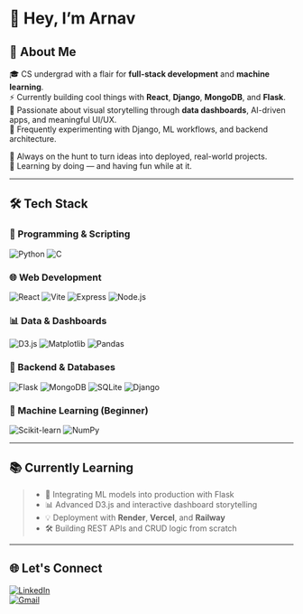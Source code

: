 # 👋 Hey, I’m Arnav



## 🧠 About Me

🎓 CS undergrad with a flair for **full-stack development** and **machine learning**.  
⚡ Currently building cool things with **React**, **Django**, **MongoDB**, and **Flask**.  
🎯 Passionate about visual storytelling through **data dashboards**, AI-driven apps, and meaningful UI/UX.  
🧪 Frequently experimenting with Django, ML workflows, and backend architecture.

🚀 Always on the hunt to turn ideas into deployed, real-world projects.  
🧩 Learning by doing — and having fun while at it.

---

## 🛠️ Tech Stack

### 🧠 Programming & Scripting  
![Python](https://img.shields.io/badge/Python-3776AB?style=for-the-badge&logo=python&logoColor=white)
![C](https://img.shields.io/badge/C-00599C?style=for-the-badge&logo=c&logoColor=white)

### 🌐 Web Development  
![React](https://img.shields.io/badge/React-20232A?style=for-the-badge&logo=react&logoColor=61DAFB)
![Vite](https://img.shields.io/badge/Vite-646CFF?style=for-the-badge&logo=vite&logoColor=FFD62E)
![Express](https://img.shields.io/badge/Express.js-000000?style=for-the-badge&logo=express&logoColor=white)
![Node.js](https://img.shields.io/badge/Node.js-3C873A?style=for-the-badge&logo=node.js&logoColor=white)


### 📊 Data & Dashboards  
![D3.js](https://img.shields.io/badge/D3.js-F9A03C?style=for-the-badge&logo=d3.js&logoColor=white)
![Matplotlib](https://img.shields.io/badge/Matplotlib-11557C?style=for-the-badge&logo=matplotlib&logoColor=white)
![Pandas](https://img.shields.io/badge/Pandas-130654?style=for-the-badge&logo=pandas&logoColor=white)


### 🧰 Backend & Databases  
![Flask](https://img.shields.io/badge/Flask-000000?style=for-the-badge&logo=flask&logoColor=white)
![MongoDB](https://img.shields.io/badge/MongoDB-4DB33D?style=for-the-badge&logo=mongodb&logoColor=white)
![SQLite](https://img.shields.io/badge/SQLite-07405E?style=for-the-badge&logo=sqlite&logoColor=white)
![Django](https://img.shields.io/badge/Django-b4f332?style=for-the-badge&logo=django&logoColor=white)

### 🧠 Machine Learning (Beginner)  
![Scikit-learn](https://img.shields.io/badge/Scikit--learn-F7931E?style=for-the-badge&logo=scikit-learn&logoColor=white)
![NumPy](https://img.shields.io/badge/Numpy-013243?style=for-the-badge&logo=numpy&logoColor=white)

---

## 📚 Currently Learning

>- 🤖 Integrating ML models into production with Flask  
>- 📊 Advanced D3.js and interactive dashboard storytelling  
>- 💡 Deployment with **Render**, **Vercel**, and **Railway**  
>- 🛠 Building REST APIs and CRUD logic from scratch  

---



## 🌐 Let's Connect

[![LinkedIn](https://img.shields.io/badge/LinkedIn-%230077B5.svg?logo=linkedin&logoColor=white)](https://linkedin.com/in/arnav-ferreira)  
[![Gmail](https://img.shields.io/badge/Gmail-D14836?logo=gmail&logoColor=white)](mailto:arnavferrreira14@gmail.com)  





